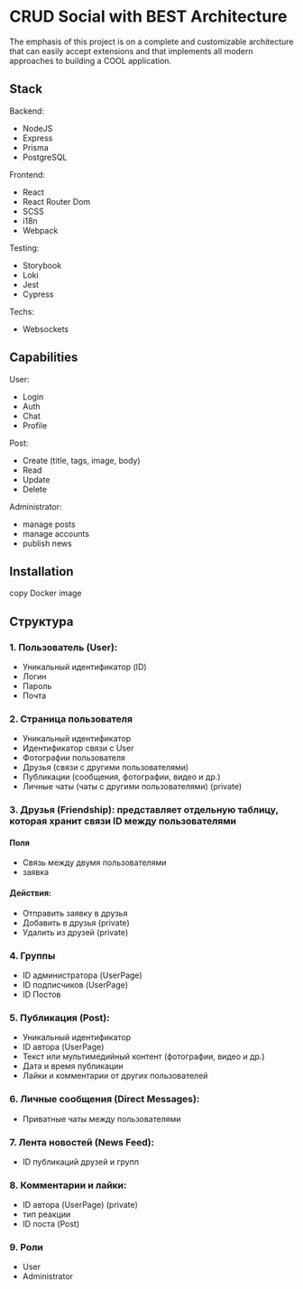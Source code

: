# CRUD Social with BEST Architecture

The emphasis of this project is on a complete and customizable architecture that can easily accept extensions and that implements all modern approaches to building a COOL application.

## Stack

Backend: 
- NodeJS
- Express
- Prisma
- PostgreSQL

Frontend:
- React
- React Router Dom
- SCSS
- i18n
- Webpack

Testing:
- Storybook
- Loki
- Jest
- Cypress

Techs:
- Websockets

## Capabilities

User:
- Login
- Auth
- Chat
- Profile

Post:
- Create (title, tags, image, body)
- Read
- Update
- Delete

Administrator:
- manage posts
- manage accounts
- publish news

## Installation

copy Docker image

## Структура

### 1. Пользователь (User):

- Уникальный идентификатор (ID)
- Логин
- Пароль
- Почта

### 2. Страница пользователя

- Уникальный идентификатор
- Идентификатор связи с User
- Фотографии пользователя
- Друзья (связи с другими пользователями)
- Публикации (сообщения, фотографии, видео и др.)
- Личные чаты (чаты с другими пользователями) (private)

### 3. Друзья (Friendship): представляет отдельную таблицу, которая хранит связи ID между пользователями

#### Поля

- Связь между двумя пользователями
- заявка

#### Действия:
- Отправить заявку в друзья
- Добавить в друзья (private)
- Удалить из друзей (private)

### 4. Группы

- ID администратора (UserPage)
- ID подписчиков (UserPage)
- ID Постов

### 5. Публикация (Post):

- Уникальный идентификатор
- ID автора (UserPage)
- Текст или мультимедийный контент (фотографии, видео и др.)
- Дата и время публикации
- Лайки и комментарии от других пользователей

### 6. Личные сообщения (Direct Messages):

- Приватные чаты между пользователями

### 7. Лента новостей (News Feed):

- ID публикаций друзей и групп

### 8. Комментарии и лайки:

- ID автора (UserPage) (private)
- тип реакции
- ID поста (Post)

### 9. Роли

- User
- Administrator

